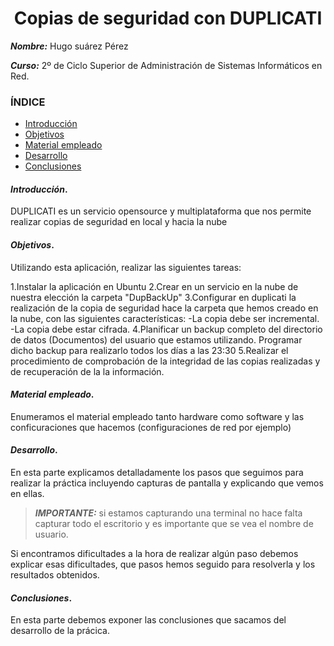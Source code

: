 <center>

# Copias de seguridad con DUPLICATI


</center>

***Nombre:*** Hugo suárez Pérez

***Curso:*** 2º de Ciclo Superior de Administración de Sistemas Informáticos en Red.

### ÍNDICE

+ [Introducción](#id1)
+ [Objetivos](#id2)
+ [Material empleado](#id3)
+ [Desarrollo](#id4)
+ [Conclusiones](#id5)


#### ***Introducción***. <a name="id1"></a>

DUPLICATI es un servicio opensource y multiplataforma  que nos permite realizar copias de seguridad en local y hacia la nube

#### ***Objetivos***. <a name="id2"></a>

Utilizando esta aplicación, realizar las siguientes tareas:

1.Instalar la aplicación en Ubuntu
2.Crear en un servicio en la nube de nuestra elección la carpeta "DupBackUp"
3.Configurar en duplicati la realización de la copia de seguridad hace la carpeta que hemos creado en la nube, con las siguientes características:
-La copia debe ser incremental.
-La copia debe estar cifrada.
4.Planificar un backup completo del directorio de datos (Documentos) del usuario que estamos utilizando. Programar dicho backup para realizarlo todos los días a las 23:30
5.Realizar el  procedimiento de comprobación de la integridad de las copias realizadas y de recuperación de la la información.

#### ***Material empleado***. <a name="id3"></a>

Enumeramos el material empleado tanto hardware como software y las conficuraciones que hacemos (configuraciones de red por ejemplo) 

#### ***Desarrollo***. <a name="id4"></a>

En esta parte explicamos detalladamente los pasos que seguimos para realizar la práctica incluyendo capturas de pantalla y explicando que vemos en ellas. 

> ***IMPORTANTE:*** si estamos capturando una terminal no hace falta capturar todo el escritorio y es importante que se vea el nombre de usuario.

Si encontramos dificultades a la hora de realizar algún paso debemos explicar esas dificultades, que pasos hemos seguido para resolverla y los resultados obtenidos.

#### ***Conclusiones***. <a name="id5"></a>

En esta parte debemos exponer las conclusiones que sacamos del desarrollo de la prácica.
